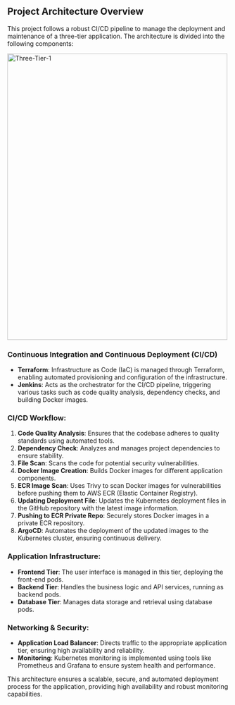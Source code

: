 

## Project Architecture Overview

This project follows a robust CI/CD pipeline to manage the deployment and maintenance of a three-tier application. The architecture is divided into the following components:

<img src="https://github.com/user-attachments/assets/3a747e2a-58a2-4fb7-9e53-b28237690766" alt="Three-Tier-1" width="500" height="650"/>


### Continuous Integration and Continuous Deployment (CI/CD)
- **Terraform**: Infrastructure as Code (IaC) is managed through Terraform, enabling automated provisioning and configuration of the infrastructure.
- **Jenkins**: Acts as the orchestrator for the CI/CD pipeline, triggering various tasks such as code quality analysis, dependency checks, and building Docker images.

### CI/CD Workflow:
1. **Code Quality Analysis**: Ensures that the codebase adheres to quality standards using automated tools.
2. **Dependency Check**: Analyzes and manages project dependencies to ensure stability.
3. **File Scan**: Scans the code for potential security vulnerabilities.
4. **Docker Image Creation**: Builds Docker images for different application components.
5. **ECR Image Scan**: Uses Trivy to scan Docker images for vulnerabilities before pushing them to AWS ECR (Elastic Container Registry).
6. **Updating Deployment File**: Updates the Kubernetes deployment files in the GitHub repository with the latest image information.
7. **Pushing to ECR Private Repo**: Securely stores Docker images in a private ECR repository.
8. **ArgoCD**: Automates the deployment of the updated images to the Kubernetes cluster, ensuring continuous delivery.

### Application Infrastructure:
- **Frontend Tier**: The user interface is managed in this tier, deploying the front-end pods.
- **Backend Tier**: Handles the business logic and API services, running as backend pods.
- **Database Tier**: Manages data storage and retrieval using database pods.

### Networking & Security:
- **Application Load Balancer**: Directs traffic to the appropriate application tier, ensuring high availability and reliability.
- **Monitoring**: Kubernetes monitoring is implemented using tools like Prometheus and Grafana to ensure system health and performance.

  

This architecture ensures a scalable, secure, and automated deployment process for the application, providing high availability and robust monitoring capabilities.


